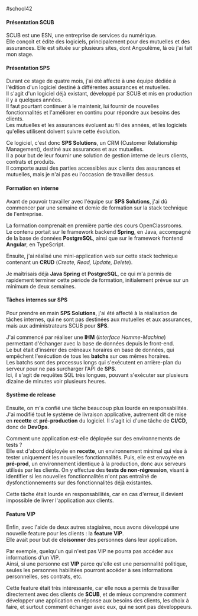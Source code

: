 #school42
#### Présentation SCUB

SCUB est une ESN, une entreprise de services du numérique.  
Elle conçoit et édite des logiciels, principalement pour des mutuelles et des assurances. Elle est située sur plusieurs sites, dont Angoulême, là où j'ai fait mon stage.

#### Présentation SPS

Durant ce stage de quatre mois, j'ai été affecté à une équipe dédiée à l'édition d'un logiciel destiné à différentes assurances et mutuelles.  
Il s'agit d'un logiciel déjà existant, développé par SCUB et mis en production il y a quelques années.  
Il faut pourtant continuer à le maintenir, lui fournir de nouvelles fonctionnalités et l'améliorer en continu pour répondre aux besoins des clients.  
Les mutuelles et les assurances évoluent au fil des années, et les logiciels qu'elles utilisent doivent suivre cette évolution.

Ce logiciel, c'est donc **SPS Solutions**, un CRM (Customer Relationship Management), destiné aux assurances et aux mutuelles.  
Il a pour but de leur fournir une solution de gestion interne de leurs clients, contrats et produits.  
Il comporte aussi des parties accessibles aux clients des assurances et mutuelles, mais je n'ai pas eu l'occasion de travailler dessus.

#### Formation en interne

Avant de pouvoir travailler avec l'équipe sur **SPS Solutions**, j'ai dû commencer par une semaine et demie de formation sur la stack technique de l'entreprise.

La formation comprenait en première partie des cours OpenClassrooms.  
Le contenu portait sur le framework backend **Spring**, en Java, accompagné de la base de données **PostgreSQL**, ainsi que sur le framework frontend **Angular**, en TypeScript.

Ensuite, j'ai réalisé une mini-application web sur cette stack technique contenant un **CRUD** (_Create, Read, Update, Delete_).

Je maîtrisais déjà **Java Spring** et **PostgreSQL**, ce qui m'a permis de rapidement terminer cette période de formation, initialement prévue sur un minimum de deux semaines.

#### Tâches internes sur SPS

Pour prendre en main **SPS Solutions**, j'ai été affecté à la réalisation de tâches internes, qui ne sont pas destinées aux mutuelles et aux assurances, mais aux administrateurs SCUB pour **SPS**.

J'ai commencé par réaliser une **IHM** (_Interface Homme-Machine_) permettant d'échanger avec la base de données depuis le front-end.  
Le but était d'insérer des créneaux horaires en base de données, qui empêchent l'exécution de tous les **batchs** sur ces mêmes horaires.  
Les batchs sont des processus longs qui s'exécutent en arrière-plan du serveur pour ne pas surcharger l'API de **SPS**.  
Ici, il s'agit de requêtes SQL très longues, pouvant s'exécuter sur plusieurs dizaine de minutes voir plusieurs heures.

#### Système de release

Ensuite, on m'a confié une tâche beaucoup plus lourde en responsabilités. J'ai modifié tout le système de livraison applicative, autrement dit de mise en **recette** et **pré-production** du logiciel. Il s'agit ici d'une tâche de **CI/CD**, donc de **DevOps**.

Comment une application est-elle déployée sur des environnements de tests ?  
Elle est d'abord déployée en **recette**, un environnement minimal qui vise à tester uniquement les nouvelles fonctionnalités. Puis, elle est envoyée en **pré-prod**, un environnement identique à la production, donc aux serveurs utilisés par les clients. On y effectue des **tests de non-régression**, visant à identifier si les nouvelles fonctionnalités n'ont pas entraîné de dysfonctionnements sur des fonctionnalités déjà existantes.

Cette tâche était lourde en responsabilités, car en cas d'erreur, il devient impossible de livrer l'application aux clients.

#### Feature VIP

Enfin, avec l'aide de deux autres stagiaires, nous avons développé une nouvelle feature pour les clients : la **feature VIP**.  
Elle avait pour but de **cloisonner** des personnes dans leur application.

Par exemple, quelqu'un qui n'est pas VIP ne pourra pas accéder aux informations d'un VIP.  
Ainsi, si une personne est **VIP** parce qu'elle est une personnalité politique, seules les personnes habilitées pourront accéder à ses informations personnelles, ses contrats, etc.

Cette feature était très intéressante, car elle nous a permis de travailler directement avec des clients de **SCUB**, et de mieux comprendre comment développer une application en réponse aux besoins des clients, les choix à faire, et surtout comment échanger avec eux, qui ne sont pas développeurs.